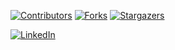 <!-- PROJECT SHIELDS -->
<!--
*** I'm using markdown "reference style" links for readability.
*** Reference links are enclosed in brackets [ ] instead of parentheses ( ).
*** See the bottom of this document for the declaration of the reference variables
*** for contributors-url, forks-url, etc. This is an optional, concise syntax you may use.
*** https://www.markdownguide.org/basic-syntax/#reference-style-links
-->
[![Contributors][contributors-shield]][contributors-url]
[![Forks][forks-shield]][forks-url]
[![Stargazers][stars-shield]][stars-url]
<!-- [![Issues][issues-shield]][issues-url] -->
<!-- [![MIT License][license-shield]][license-url] -->
[![LinkedIn][linkedin-shield]][linkedin-url]











<!-- MARKDOWN LINKS & IMAGES -->
<!-- https://www.markdownguide.org/basic-syntax/#reference-style-links -->
[contributors-shield]: https://img.shields.io/github/contributors/Prajwal-S-Yallur/Personal-Finance-Tracker
[contributors-url]: https://github.com/Prajwal-S-Yallur/Personal-Finance-Tracker/graphs/contributors
[forks-shield]: https://img.shields.io/github/forks/Prajwal-S-Yallur/Personal-Finance-Tracker
[forks-url]: https://github.com/Prajwal-S-Yallur/Personal-Finance-Tracker/network
[stars-shield]: https://img.shields.io/github/stars/Prajwal-S-Yallur/Personal-Finance-Tracker
[stars-url]: https://github.com/Prajwal-S-Yallur/Personal-Finance-Tracker/stargazers
<!-- [issues-shield]: https://img.shields.io/github/issues/othneildrew/Best-README-Template.svg?style=for-the-badge -->
<!-- [issues-url]: https://github.com/othneildrew/Best-README-Template/issues -->
<!-- [license-shield]: https://img.shields.io/github/license/othneildrew/Best-README-Template.svg?style=for-the-badge -->
<!-- [license-url]: https://github.com/othneildrew/Best-README-Template/blob/master/LICENSE.txt -->
[linkedin-shield]: https://img.shields.io/badge/-LinkedIn-black.svg?style=for-the-badge&logo=linkedin&colorB=555
[linkedin-url]: https://www.linkedin.com/in/prajwal-s-yallur/